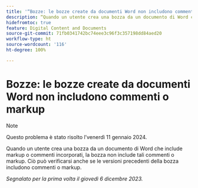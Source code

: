 ```yaml
---
title: '“Bozze: le bozze create da documenti Word non includono commenti o markup”'
description: “Quando un utente crea una bozza da un documento di Word che include markup o commenti incorporati, la bozza non include tali commenti o markup. Ciò può verificarsi anche se le versioni precedenti della bozza includono commenti o markup”.
hidefromtoc: true
feature: Digital Content and Documents
source-git-commit: 71fb0341742bc74eee3c96f3c357198dd84aed20
workflow-type: ht
source-wordcount: '116'
ht-degree: 100%

---
```



# Bozze: le bozze create da documenti Word non includono commenti o markup

>[!NOTE]
>
>Questo problema è stato risolto l’venerdì 11 gennaio 2024.

<!--WF and EFP TOCs-->

Quando un utente crea una bozza da un documento di Word che include markup o commenti incorporati, la bozza non include tali commenti o markup. Ciò può verificarsi anche se le versioni precedenti della bozza includono commenti o markup.

_Segnalato per la prima volta il giovedì 6 dicembre 2023._

